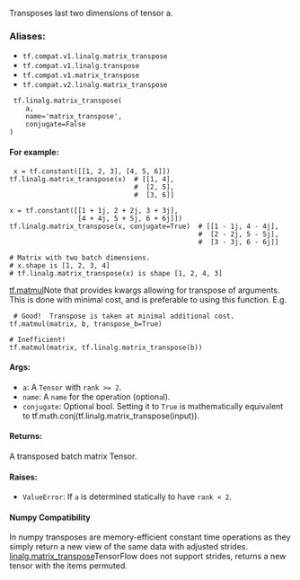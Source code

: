
Transposes last two dimensions of tensor a.
### Aliases:
- `tf.compat.v1.linalg.matrix_transpose`
- `tf.compat.v1.linalg.transpose`
- `tf.compat.v1.matrix_transpose`
- `tf.compat.v2.linalg.matrix_transpose`

```
 tf.linalg.matrix_transpose(
    a,
    name='matrix_transpose',
    conjugate=False
)
```
#### For example:

```
 x = tf.constant([[1, 2, 3], [4, 5, 6]])
tf.linalg.matrix_transpose(x)  # [[1, 4],
                               #  [2, 5],
                               #  [3, 6]]

x = tf.constant([[1 + 1j, 2 + 2j, 3 + 3j],
                 [4 + 4j, 5 + 5j, 6 + 6j]])
tf.linalg.matrix_transpose(x, conjugate=True)  # [[1 - 1j, 4 - 4j],
                                               #  [2 - 2j, 5 - 5j],
                                               #  [3 - 3j, 6 - 6j]]

# Matrix with two batch dimensions.
# x.shape is [1, 2, 3, 4]
# tf.linalg.matrix_transpose(x) is shape [1, 2, 4, 3]
```
[tf.matmul](https://www.tensorflow.org/api_docs/python/tf/linalg/matmul)Note that  provides kwargs allowing for transpose of arguments. This is done with minimal cost, and is preferable to using this function. E.g.


```
 # Good!  Transpose is taken at minimal additional cost.
tf.matmul(matrix, b, transpose_b=True)

# Inefficient!
tf.matmul(matrix, tf.linalg.matrix_transpose(b))
```
#### Args:
- `a`: A `Tensor` with `rank >= 2`.
- `name`: A `name` for the oper`a`tion (option`a`l).
- `conjugate`: Option`a`l bool. Setting it to `True` is m`a`them`a`tic`a`lly equiv`a`lent to tf.m`a`th.conj(tf.lin`a`lg.m`a`trix_tr`a`nspose(input)).
#### Returns:

A transposed batch matrix Tensor.
#### Raises:
- `ValueError`: If `a` is determined st`a`tic`a`lly to h`a`ve `rank < 2`.
#### Numpy Compatibility

In numpy transposes are memory-efficient constant time operations as they simply return a new view of the same data with adjusted strides.
[linalg.matrix_transpose](https://www.tensorflow.org/api_docs/python/tf/linalg/matrix_transpose)TensorFlow does not support strides,  returns a new tensor with the items permuted.

